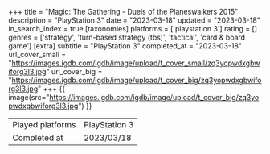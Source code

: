 +++
title = "Magic: The Gathering - Duels of the Planeswalkers 2015"
description = "PlayStation 3"
date = "2023-03-18"
updated = "2023-03-18"
in_search_index = true
[taxonomies]
platforms = ['playstation 3']
rating = []
genres = ['strategy', 'turn-based strategy (tbs)', 'tactical', 'card & board game']
[extra]
subtitle = "PlayStation 3"
completed_at = "2023-03-18"
url_cover_small = "https://images.igdb.com/igdb/image/upload/t_cover_small/zq3yopwdxgbwiforg3l3.jpg"
url_cover_big = "https://images.igdb.com/igdb/image/upload/t_cover_big/zq3yopwdxgbwiforg3l3.jpg"
+++
{{ image(src="https://images.igdb.com/igdb/image/upload/t_cover_big/zq3yopwdxgbwiforg3l3.jpg") }}

|              |            |
| ------------ | ---------- |
| Played platforms    | PlayStation 3 |
| Completed at | 2023/03/18 |

